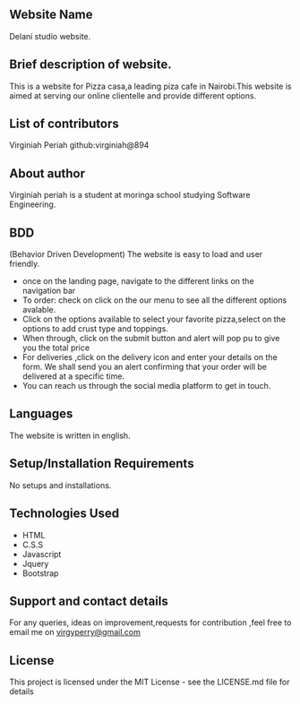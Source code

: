 ## Website Name
 Delani studio website.

## Brief description of website.
This is a website for Pizza casa,a leading piza cafe in Nairobi.This website is aimed at serving our online clientelle and provide different options.

## List of contributors
Virginiah Periah github:virginiah@894

## About author
Virginiah periah is a student at moringa school studying Software Engineering.

## BDD
(Behavior Driven Development)
The website is easy to load and user friendly.
* once on the landing page, navigate to the different links on the navigation bar
* To order: check on click on the our menu to see all the different options avalable.
* Click on the options available to select your favorite pizza,select on the options to add crust type and toppings.
* When through, click on the submit button and alert will pop pu to give you the total price
* For deliveries ,click on the delivery icon and enter your details on the form. We shall send you an alert confirming that your order will be delivered at a specific time.
* You can reach us through the social media platform to get in touch.
## Languages
The website is written in english.
## Setup/Installation Requirements
No setups and installations.
## Technologies Used
* HTML
* C.S.S
* Javascript
* Jquery
* Bootstrap
## Support and contact details
For any queries, ideas on improvement,requests for contribution ,feel free to email me on virgyperry@gmail.com

 ## License
This project is licensed under the MIT License - see the LICENSE.md file for details
